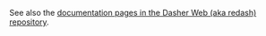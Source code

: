 See also the
[documentation pages in the Dasher Web (aka redash) repository](https://github.com/dasher-project/redash/tree/master/documents).
